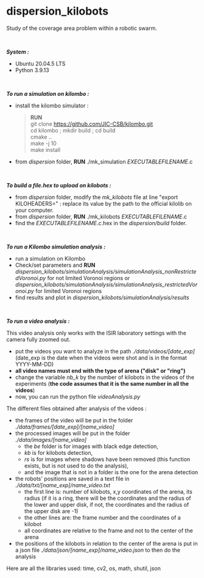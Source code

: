 # dispersion_kilobots   
Study of the coverage area problem within a robotic swarm.  

&nbsp;

***System :*** 
- Ubuntu 20.04.5 LTS
- Python 3.9.13

&nbsp;

***To run a simulation on kilombo :***  
- install the kilombo simulator :  
    > **RUN**  
    > git clone https://github.com/JIC-CSB/kilombo.git  
    > cd kilombo ; mkdir build ; cd build  
    > cmake ..  
    > make -j 10  
    > make install  

- from *dispersion* folder, **RUN** ./mk_simulation *EXECUTABLEFILENAME*.c

&nbsp;
    
***To build a file.hex to upload on kilobots :***  
- from *dispersion* folder, modify the *mk_kilobots* file at line "export KILOHEADERS=" : replace its value by the path to the official kilolib on your computer.  
- from *dispersion* folder, **RUN** ./mk_kilobots *EXECUTABLEFILENAME*.c  
- find the *EXECUTABLEFILENAME.c*.hex in the *dispersion/build* folder.

&nbsp;

***To run a Kilombo simulation analysis :***
- run a simulation on Kilombo
- Check/set parameters and **RUN** *dispersion_kilobots/simulationAnalysis/simulationAnalysis_nonRestrictedVoronoi.py* for not limited Voronoi regions
  or *dispersion_kilobots/simulationAnalysis/simulationAnalysis_restrictedVoronoi.py* for limited Voronoi regions
- find results and plot in *dispersion_kilobots/simulationAnalysis/results*  

&nbsp;

***To run a video analysis :***

This video analysis only works with the ISIR laboratory settings with the camera fully zoomed out.
- put the videos you want to analyze in the path *./data/videos/[date_exp]* (date_exp is the date when the videos were shot and is in the format YYYY-MM-DD)
- **all video names must end with the type of arena ("disk" or "ring")**
- change the variable *nb_k* by the number of kilobots in the videos of the experiments (**the code assumes that it is the same number in all the videos**)
- now, you can run the python file *videoAnalysis.py*

The different files obtained after analysis of the videos :
- the frames of the video will be put in the folder *./data/frames/[date_exp]/[name_video]*
- the processed images will be put in the folder *./data/images/[name_video]*
  - the *be* folder is for images with black edge detection,
  - *kb* is for kilobots detection,
  - *rs* is for images where shadows have been removed (this function exists, but is not used to do the analysis),
  - and the image that is not in a folder is the one for the arena detection
- the robots' positions are saved in a text file in *./data/txt/[name_exp]/name_video.txt*
  - the first line is: number of kilobots, x,y coordinates of the arena, its radius (if it is a ring, there will be the coordinates and the radius of the lower and upper disk, if not, the coordinates and the radius of the upper disk are -1)
  - the other lines are: the frame number and the coordinates of a kilobot
  - all coordinates are relative to the frame and not to the center of the arena
- the positions of the kilobots in relation to the center of the arena is put in a json file *./data/json/[name_exp]/name_video.json* to then do the analysis

Here are all the libraries used: time, cv2, os, math, shutil, json
